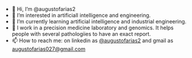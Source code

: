 - 👋 Hi, I’m @augustofarias2
- 👀 I’m interested in artificiall intelligence and engineering.
- 🌱 I’m currently learning artificial intelligence and industrial engineering.
- 💞️ I work in a precision medicine laboratory and genomics. It helps people with several pathologiies to have an exact report.
- 📫 How to reach me: on linkedin as [@augustofarias2](https://www.linkedin.com/in/augustofarias2/) and gmail as [augustofarias027@gmail.com](augustofarias027@gmail.com)

<!---
augustofarias2/augustofarias2 is a ✨ special ✨ repository because its `README.md` (this file) appears on your GitHub profile.
You can click the Preview link to take a look at your changes.
--->

